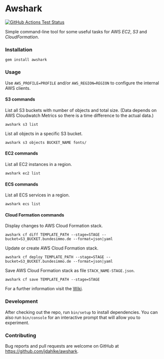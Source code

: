 # Awshark

[![GitHub Actions Test Status](https://github.com/jdahlke/awshark/workflows/Tests/badge.svg?branch=develop)](https://github.com/jdahlke/awshark/actions)

Simple command-line tool for some useful tasks for AWS *EC2*, *S3* and *CloudFormation*.


### Installation

```
gem install awshark
```


### Usage

Use `AWS_PROFILE=PROFILE` and/or `AWS_REGION=REGION` to configure the internal AWS clients.

#### S3 commands

List all S3 buckets with number of objects and total size.
(Data depends on AWS Cloudwatch Metrics so there is a time difference to the actual data.)
```
awshark s3 list
```

List all objects in a specific S3 bucket.
```
awshark s3 objects BUCKET_NAME fonts/
```

#### EC2 commands

List all EC2 instances in a region.
```
awshark ec2 list
```

#### ECS commands

List all ECS services in a region.
```
awshark ecs list
```

#### Cloud Formation commands

Display changes to AWS Cloud Formation stack.
```
awshark cf diff TEMPLATE_PATH --stage=STAGE --bucket=S3_BUCKET.bundesimmo.de --format=json|yaml
```

Update or create AWS Cloud Formation stack.
```
awshark cf deploy TEMPLATE_PATH --stage=STAGE --bucket=S3_BUCKET.bundesimmo.de --format=json|yaml
```

Save AWS Cloud Formation stack as file `STACK_NAME-STAGE.json`.
```
awshark cf save TEMPLATE_PATH --stage=STAGE
```

For a further information visit the [Wiki](https://github.com/jdahlke/awshark/wiki).


### Development

After checking out the repo, run `bin/setup` to install dependencies.
You can also run `bin/console` for an interactive prompt that will allow you to experiment.


### Contributing

Bug reports and pull requests are welcome on GitHub at https://github.com/jdahlke/awshark.
